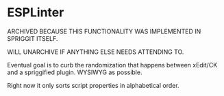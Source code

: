 # ESPLinter

ARCHIVED BECAUSE THIS FUNCTIONALITY WAS IMPLEMENTED IN SPRIGGIT ITSELF.

WILL UNARCHIVE IF ANYTHING ELSE NEEDS ATTENDING TO.

Eventual goal is to curb the randomization that happens between xEdit/CK and a spriggified plugin. WYSIWYG as possible.

Right now it only sorts script properties in alphabetical order.
